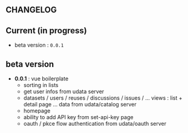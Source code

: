 ## CHANGELOG

## Current (in progress)

- beta version : `0.0.1`

## beta version

- **0.0.1** : vue boilerplate
  - sorting in lists
  - get user infos from udata server
  - datasets / users / reuses / discussions / issues / ... views : list + detail page ... data from udata/catalog server
  - homepage
  - ability to add API key from set-api-key page
  - oauth / pkce flow authentication from udata/oauth server
